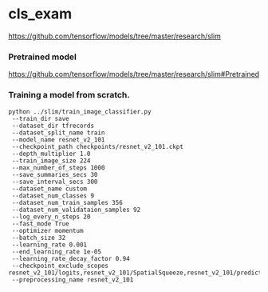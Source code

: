 # cls_exam

https://github.com/tensorflow/models/tree/master/research/slim

### Pretrained model

<https://github.com/tensorflow/models/tree/master/research/slim#Pretrained> 

### Training a model from scratch.

```
python ../slim/train_image_classifier.py
 --train_dir save
 --dataset_dir tfrecords
 --dataset_split_name train
 --model_name resnet_v2_101
 --checkpoint_path checkpoints/resnet_v2_101.ckpt
 --depth_multiplier 1.0
 --train_image_size 224
 --max_number_of_steps 1000
 --save_summaries_secs 30
 --save_interval_secs 300
 --dataset_name custom
 --dataset_num_classes 9
 --dataset_num_train_samples 356
 --dataset_num_validataion_samples 92
 --log_every_n_steps 20
 --fast_mode True
 --optimizer momentum
 --batch_size 32
 --learning_rate 0.001
 --end_learning_rate 1e-05
 --learning_rate_decay_factor 0.94
 --checkpoint_exclude_scopes resnet_v2_101/logits,resnet_v2_101/SpatialSqueeze,resnet_v2_101/predictions
 --preprocessing_name resnet_v2_101
```

